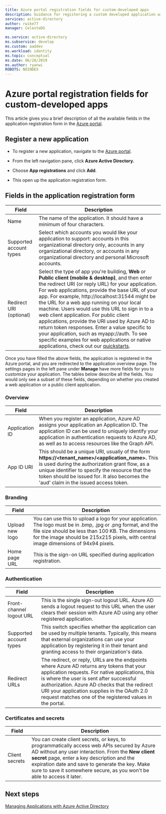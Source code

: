 ```yaml
---
title: Azure portal registration fields for custom-developed apps
description: Guidance for registering a custom developed application with Azure AD
services: active-directory
author: rwike77
manager: CelesteDG

ms.service: active-directory
ms.subservice: develop
ms.custom: aaddev 
ms.workload: identity
ms.topic: conceptual
ms.date: 06/28/2019
ms.author: ryanwi
ROBOTS: NOINDEX
---
```


# Azure portal registration fields for custom-developed apps

This article gives you a brief description of all the available fields in the application registration form in the [Azure portal](https://portal.azure.com).

## Register a new application

-   To register a new application, navigate to the <a href="https://portal.azure.com/" target="_blank">Azure portal</a>.

-   From the left navigation pane, click **Azure Active Directory.**

-   Choose **App registrations** and click **Add**.

-   This open up the application registration form.

## Fields in the application registration form

| Field            | Description                                                                              |
|------------------|------------------------------------------------------------------------------------------|
| Name             | The name of the application. It should have a minimum of four characters.                |
| Supported account types| Select which accounts you would like your application to support: accounts in this organizational directory only, accounts in any organizational directory, or accounts in any organizational directory and personal Microsoft accounts.  |
| Redirect URI (optional) | Select the type of app you're building, **Web** or **Public client (mobile & desktop)**, and then enter the redirect URI (or reply URL) for your application. For web applications, provide the base URL of your app. For example, http://localhost:31544 might be the URL for a web app running on your local machine. Users would use this URL to sign in to a web client application. For public client applications, provide the URI used by Azure AD to return token responses. Enter a value specific to your application, such as myapp://auth. To see specific examples for web applications or native applications, check out our [quickstarts](./index.yml).|

Once you have filled the above fields, the application is registered in the Azure portal, and you are redirected to the application overview page. The settings pages in the left pane under **Manage** have more fields for you to customize your application. The tables below describe all the fields. You would only see a subset of these fields, depending on whether you created a web application or a public client application.

### Overview

| Field           | Description        |
|-----------------|-----------------------------------------------------------------------------------------------------------------------------------------------------------------------------------------------------------------------------------------------------------------------------------------------------------------|
| Application ID  | When you register an application, Azure AD assigns your application an Application ID. The application ID can be used to uniquely identify your application in authentication requests to Azure AD, as well as to access resources like the Graph API.                                                          |
| App ID URI      | This should be a unique URI, usually of the form **https://&lt;tenant\_name&gt;/&lt;application\_name&gt;.** This is used during the authorization grant flow, as a unique identifier to specify the resource that the token should be issued for. It also becomes the 'aud' claim in the issued access token. |

### Branding

| Field           | Description        |
|-----------------|-----------------------------------------------------------------------------------------------------------------------------------------------------------------------------------------------------------------------------------------------------------------------------------------------------------------|
| Upload new logo | You can use this to upload a logo for your application. The logo must be in .bmp, .jpg or .png format, and the file size should be less than 100 KB. The dimensions for the image should be 215x215 pixels, with central image dimensions of 94x94 pixels.|
| Home page URL   | This is the sign-on URL specified during application registration.|

### Authentication

| Field           | Description        |
|-----------------|-----------------------------------------------------------------------------------------------------------------------------------------------------------------------------------------------------------------------------------------------------------------------------------------------------------------|
| Front-channel logout URL      | This is the single sign-out logout URL. Azure AD sends a logout request to this URL when the user clears their session with Azure AD using any other registered application.|
| Supported account types  | This switch specifies whether the application can be used by multiple tenants. Typically, this means that external organizations can use your application by registering it in their tenant and granting access to their organization's data.|
| Redirect URLs      | The redirect, or reply, URLs are the endpoints where Azure AD returns any tokens that your application requests. For native applications, this is where the user is sent after successful authorization. Azure AD checks that the redirect URI your application supplies in the OAuth 2.0 request matches one of the registered values in the portal.|

### Certificates and secrets

| Field           | Description        |
|-----------------|-----------------------------------------------------------------------------------------------------------------------------------------------------------------------------------------------------------------------------------------------------------------------------------------------------------------|
| Client secrets            | You can create client secrets, or keys, to programmatically access web APIs secured by Azure AD without any user interaction. From the **New client secret** page, enter a key description and the expiration date and save to generate the key. Make sure to save it somewhere secure, as you won't be able to access it later.             |

## Next steps

[Managing Applications with Azure Active Directory](../manage-apps/what-is-application-management.md)